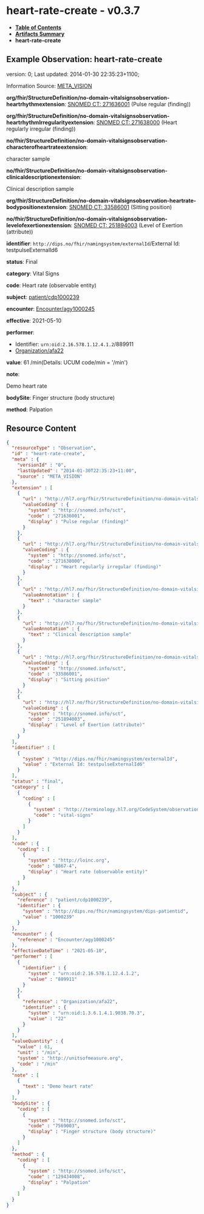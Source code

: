 # heart-rate-create - v0.3.7

* [**Table of Contents**](toc.md)
* [**Artifacts Summary**](artifacts.md)
* **heart-rate-create**

## Example Observation: heart-rate-create

version: 0; Last updated: 2014-01-30 22:35:23+1100; 

Information Source: [META_VISION](https://simplifier.net/resolve?scope=hl7.fhir.no.basis@2.2.2&canonical=http://fhir.org/packages/hl7.fhir.no.basis/META_VISION)

**org/fhir/StructureDefinition/no-domain-vitalsignsobservation-heartrhythmextension**: [SNOMED CT: 271636001](http://snomed.info/id/271636001) (Pulse regular (finding))

**org/fhir/StructureDefinition/no-domain-vitalsignsobservation-heartrhythmIrregularityextension**: [SNOMED CT: 271638000](http://snomed.info/id/271638000) (Heart regularly irregular (finding))

**no/fhir/StructureDefinition/no-domain-vitalsignsobservation-characterofheartrateextension**: 

> 

character sample


**no/fhir/StructureDefinition/no-domain-vitalsignsobservation-clinicaldescriptionextension**: 

> 

Clinical description sample


**org/fhir/StructureDefinition/no-domain-vitalsignsobservation-heartrate-bodypositionextension**: [SNOMED CT: 33586001](http://snomed.info/id/33586001) (Sitting position)

**no/fhir/StructureDefinition/no-domain-vitalsignsobservation-levelofexertionextension**: [SNOMED CT: 251894003](http://snomed.info/id/251894003) (Level of Exertion (attribute))

**identifier**: `http://dips.no/fhir/namingsystem/externalId`/External Id: testpulseExternalId6

**status**: Final

**category**: Vital Signs

**code**: Heart rate (observable entity)

**subject**: [patient/cdp1000239](https://simplifier.net/resolve?scope=hl7.fhir.no.basis@2.2.2&canonical=http://fhir.org/packages/hl7.fhir.no.basis/patient/cdp1000239)

**encounter**: [Encounter/agy1000245](https://simplifier.net/resolve?scope=hl7.fhir.no.basis@2.2.2&canonical=http://fhir.org/packages/hl7.fhir.no.basis/Encounter/agy1000245)

**effective**: 2021-05-10

**performer**: 

* Identifier: `urn:oid:2.16.578.1.12.4.1.2`/889911
* [Organization/afa22](https://simplifier.net/resolve?scope=hl7.fhir.no.basis@2.2.2&canonical=http://fhir.org/packages/hl7.fhir.no.basis/Organization/afa22)

**value**: 61 /min(Details: UCUM code/min = '/min')

**note**: 

> 

Demo heart rate


**bodySite**: Finger structure (body structure)

**method**: Palpation



## Resource Content

```json
{
  "resourceType" : "Observation",
  "id" : "heart-rate-create",
  "meta" : {
    "versionId" : "0",
    "lastUpdated" : "2014-01-30T22:35:23+11:00",
    "source" : "META_VISION"
  },
  "extension" : [
    {
      "url" : "http://hl7.org/fhir/StructureDefinition/no-domain-vitalsignsobservation-heartrhythmextension",
      "valueCoding" : {
        "system" : "http://snomed.info/sct",
        "code" : "271636001",
        "display" : "Pulse regular (finding)"
      }
    },
    {
      "url" : "http://hl7.org/fhir/StructureDefinition/no-domain-vitalsignsobservation-heartrhythmIrregularityextension",
      "valueCoding" : {
        "system" : "http://snomed.info/sct",
        "code" : "271638000",
        "display" : "Heart regularly irregular (finding)"
      }
    },
    {
      "url" : "http://hl7.no/fhir/StructureDefinition/no-domain-vitalsignsobservation-characterofheartrateextension",
      "valueAnnotation" : {
        "text" : "character sample"
      }
    },
    {
      "url" : "http://hl7.no/fhir/StructureDefinition/no-domain-vitalsignsobservation-clinicaldescriptionextension",
      "valueAnnotation" : {
        "text" : "Clinical description sample"
      }
    },
    {
      "url" : "http://hl7.org/fhir/StructureDefinition/no-domain-vitalsignsobservation-heartrate-bodypositionextension",
      "valueCoding" : {
        "system" : "http://snomed.info/sct",
        "code" : "33586001",
        "display" : "Sitting position"
      }
    },
    {
      "url" : "http://hl7.no/fhir/StructureDefinition/no-domain-vitalsignsobservation-levelofexertionextension",
      "valueCoding" : {
        "system" : "http://snomed.info/sct",
        "code" : "251894003",
        "display" : "Level of Exertion (attribute)"
      }
    }
  ],
  "identifier" : [
    {
      "system" : "http://dips.no/fhir/namingsystem/externalId",
      "value" : "External Id: testpulseExternalId6"
    }
  ],
  "status" : "final",
  "category" : [
    {
      "coding" : [
        {
          "system" : "http://terminology.hl7.org/CodeSystem/observation-category",
          "code" : "vital-signs"
        }
      ]
    }
  ],
  "code" : {
    "coding" : [
      {
        "system" : "http://loinc.org",
        "code" : "8867-4",
        "display" : "Heart rate (observable entity)"
      }
    ]
  },
  "subject" : {
    "reference" : "patient/cdp1000239",
    "identifier" : {
      "system" : "http://dips.no/fhir/namingsystem/dips-patientid",
      "value" : "1000239"
    }
  },
  "encounter" : {
    "reference" : "Encounter/agy1000245"
  },
  "effectiveDateTime" : "2021-05-10",
  "performer" : [
    {
      "identifier" : {
        "system" : "urn:oid:2.16.578.1.12.4.1.2",
        "value" : "889911"
      }
    },
    {
      "reference" : "Organization/afa22",
      "identifier" : {
        "system" : "urn:oid:1.3.6.1.4.1.9038.70.3",
        "value" : "22"
      }
    }
  ],
  "valueQuantity" : {
    "value" : 61,
    "unit" : "/min",
    "system" : "http://unitsofmeasure.org",
    "code" : "/min"
  },
  "note" : [
    {
      "text" : "Demo heart rate"
    }
  ],
  "bodySite" : {
    "coding" : [
      {
        "system" : "http://snomed.info/sct",
        "code" : "7569003",
        "display" : "Finger structure (body structure)"
      }
    ]
  },
  "method" : {
    "coding" : [
      {
        "system" : "http://snomed.info/sct",
        "code" : "129434008",
        "display" : "Palpation"
      }
    ]
  }
}

```
